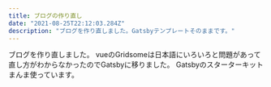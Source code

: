 ```yaml
---
title: ブログの作り直し
date: "2021-08-25T22:12:03.284Z"
description: "ブログを作り直しました。Gatsbyテンプレートそのままです。"
---
```

ブログを作り直しました。
vueのGridsomeは日本語にいろいろと問題があって直し方がわからなかったのでGatsbyに移りました。
Gatsbyのスターターキットまんま使っています。
